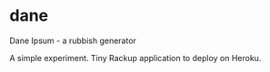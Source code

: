 # dane
Dane Ipsum - a rubbish generator

A simple experiment. Tiny Rackup application to deploy on Heroku.
